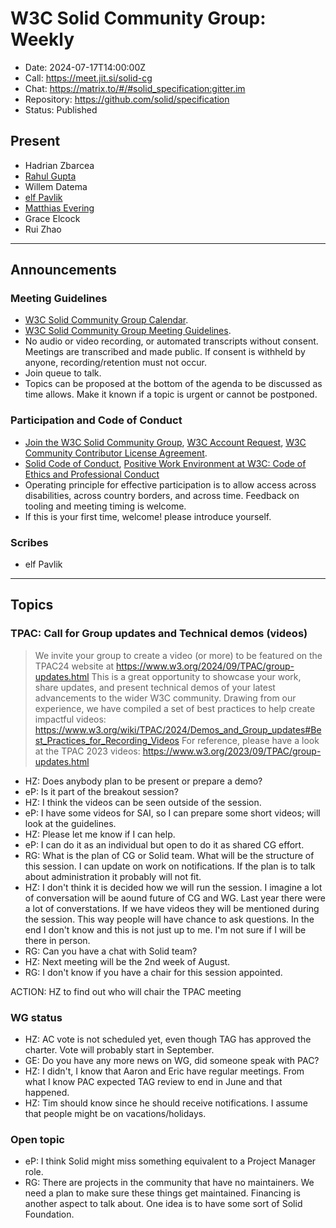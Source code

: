 # W3C Solid Community Group: Weekly

* Date: 2024-07-17T14:00:00Z
* Call: https://meet.jit.si/solid-cg
* Chat: https://matrix.to/#/#solid_specification:gitter.im
* Repository: https://github.com/solid/specification
* Status: Published


## Present

* Hadrian Zbarcea
* [Rahul Gupta](https://cxres.pages.dev/profile#i)
* Willem Datema
* [elf Pavlik](https://elf-pavlik.hackers4peace.net)
* [Matthias Evering](https://solidweb.me/testpro/)
* Grace Elcock
* Rui Zhao

---

## Announcements

### Meeting Guidelines
* [W3C Solid Community Group Calendar](https://www.w3.org/groups/cg/solid/calendar).
* [W3C Solid Community Group Meeting Guidelines](https://github.com/w3c-cg/solid/blob/main/meetings/README.md).
* No audio or video recording, or automated transcripts without consent. Meetings are transcribed and made public. If consent is withheld by anyone, recording/retention must not occur.
* Join queue to talk.
* Topics can be proposed at the bottom of the agenda to be discussed as time allows. Make it known if a topic is urgent or cannot be postponed.

### Participation and Code of Conduct
* [Join the W3C Solid Community Group](https://www.w3.org/community/solid/join), [W3C Account Request](http://www.w3.org/accounts/request), [W3C Community Contributor License Agreement](https://www.w3.org/community/about/agreements/cla/).
* [Solid Code of Conduct](https://github.com/solid/process/blob/main/code-of-conduct.md), [Positive Work Environment at W3C: Code of Ethics and Professional Conduct](https://www.w3.org/Consortium/cepc/)
* Operating principle for effective participation is to allow access across disabilities, across country borders, and across time. Feedback on tooling and meeting timing is welcome.
* If this is your first time, welcome! please introduce yourself.

### Scribes

* elf Pavlik

---

## Topics

### TPAC: Call for Group updates and Technical demos (videos)
> We invite your group to create a video (or more) to be featured on the TPAC24 website at https://www.w3.org/2024/09/TPAC/group-updates.html
This is a great opportunity to showcase your work, share updates, and present technical demos of your latest advancements to the wider W3C community.
Drawing from our experience, we have compiled a set of best practices to help create impactful videos:
https://www.w3.org/wiki/TPAC/2024/Demos_and_Group_updates#Best_Practices_for_Recording_Videos
For reference, please have a look at the TPAC 2023 videos: https://www.w3.org/2023/09/TPAC/group-updates.html


* HZ: Does anybody plan to be present or prepare a demo? 
* eP: Is it part of the breakout session?
* HZ: I think the videos can be seen outside of the session. 
* eP: I have some videos for SAI, so I can prepare some short videos; will look at the guidelines. 
* HZ: Please let me know if I can help.
* eP: I can do it as an individual but open to do it as shared CG effort. 
* RG: What is the plan of CG or Solid team. What will be the structure of this session. I can update on work on notifications. If the plan is to talk about administration it probably will not fit.
* HZ: I don't think it is decided how we will run the session. I imagine a lot of conversation will be aound future of CG and WG. Last year there were a lot of converstations. If we have videos they will be mentioned during the session. This way people will have chance to ask questions. In the end I don't know and this is not just up to me. I'm not sure if I will be there in person.
* RG: Can you have a chat with Solid team?
* HZ: Next meeting will be the 2nd week of August.
* RG: I don't know if you have a chair for this session appointed.

ACTION: HZ to find out who will chair the TPAC meeting


### WG status

* HZ: AC vote is not scheduled yet, even though TAG has approved the charter. Vote will probably start in September. 
* GE: Do you have any more news on WG, did someone speak with PAC?
* HZ: I didn't, I know that Aaron and Eric have regular meetings. From what I know PAC expected TAG review to end in June and that happened.
* HZ: Tim should know since he should receive notifications. I assume that people might be on vacations/holidays. 

### Open topic

* eP: I think Solid might miss something equivalent to a Project Manager role.
* RG: There are projects in the community that have no maintainers. We need a plan to make sure these things get maintained. Financing is another aspect to talk about. One idea is to have some sort of Solid Foundation.

